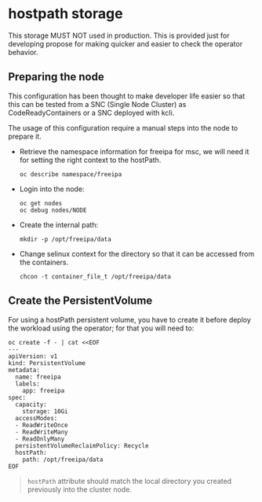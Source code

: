 # hostpath storage

This storage MUST NOT used in production. This is provided just for developing
propose for making quicker and easier to check the operator behavior.

## Preparing the node

This configuration has been thought to make developer life easier so
that this can be tested from a SNC (Single Node Cluster) as
CodeReadyContainers or a SNC deployed with kcli.

The usage of this configuration require a manual steps into the node
to prepare it.

- Retrieve the namespace information for freeipa for msc, we will need
  it for setting the right context to the hostPath.

  ```shell
  oc describe namespace/freeipa
  ```

- Login into the node:

  ```shell
  oc get nodes
  oc debug nodes/NODE
  ```

- Create the internal path:

  ```shell
  mkdir -p /opt/freeipa/data
  ```

- Change selinux context for the directory so that it can be accessed
  from the containers.

  ```shell
  chcon -t container_file_t /opt/freeipa/data
  ```

## Create the PersistentVolume

For using a hostPath persistent volume, you have to create it
before deploy the workload using the operator; for that you will
need to:

```shell
oc create -f - | cat <<EOF
---
apiVersion: v1
kind: PersistentVolume
metadata:
  name: freeipa
  labels:
    app: freeipa
spec:
  capacity:
    storage: 10Gi
  accessModes:
  - ReadWriteOnce
  - ReadWriteMany
  - ReadOnlyMany
  persistentVolumeReclaimPolicy: Recycle
  hostPath:
    path: /opt/freeipa/data
EOF
```

> `hostPath` attribute should match the local directory you created
> previously into the cluster node.
